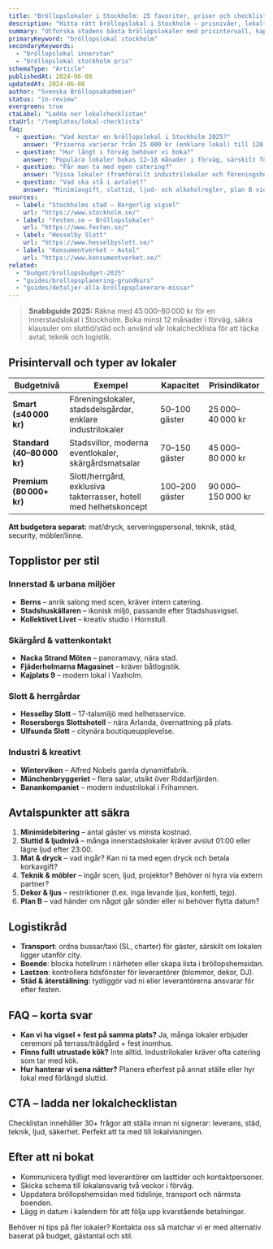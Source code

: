 ```yaml
---
title: "Bröllopslokaler i Stockholm: 25 favoriter, priser och checklistor 2025"
description: "Hitta rätt bröllopslokal i Stockholm – prisnivåer, lokaltips och avtalspunkter för innerstan, skärgård och slottsmiljöer."
summary: "Utforska stadens bästa bröllopslokaler med prisintervall, kapacitet och logistikråd. Passar par som söker allt från herrgårdslux till urbana industrilokaler."
primaryKeyword: "bröllopslokal stockholm"
secondaryKeywords:
  - "bröllopslokal innerstan"
  - "bröllopslokal stockholm pris"
schemaType: "Article"
publishedAt: 2024-06-08
updatedAt: 2024-06-08
author: "Svenska Bröllopsakademien"
status: "in-review"
evergreen: true
ctaLabel: "Ladda ner lokalchecklistan"
ctaUrl: "/templates/lokal-checklista"
faq:
  - question: "Vad kostar en bröllopslokal i Stockholm 2025?"
    answer: "Priserna varierar från 25 000 kr (enklare lokal) till 120 000 kr (slott/herrgård). De flesta innerstadslokaler ligger mellan 45 000 och 80 000 kr för en dag/kväll, exklusive mat och dryck."
  - question: "Hur långt i förväg behöver vi boka?"
    answer: "Populära lokaler bokas 12–18 månader i förväg, särskilt för lördagar maj–september. Vardagar och vinterdatum kan ha kortare ledtid."
  - question: "Får man ta med egen catering?"
    answer: "Vissa lokaler (framförallt industrilokaler och föreningshus) tillåter egen catering mot köksavgift. Herrgårdar och hotell kräver oftast att man använder deras meny och serveringspersonal."
  - question: "Vad ska stå i avtalet?"
    answer: "Minimiavgift, sluttid, ljud- och alkoholregler, plan B vid skador eller avbokning, samt vad som ingår (städ, möbler, teknik)."
sources:
  - label: "Stockholms stad – Borgerlig vigsel"
    url: "https://www.stockholm.se/"
  - label: "Festen.se – Bröllopslokaler"
    url: "https://www.festen.se/"
  - label: "Hesselby Slott"
    url: "https://www.hesselbyslott.se/"
  - label: "Konsumentverket – Avtal"
    url: "https://www.konsumentverket.se/"
related:
  - "budget/brollopsbudget-2025"
  - "guides/brollopsplanering-grundkurs"
  - "guides/detaljer-alla-brollopsplanerare-missar"
---
```


> **Snabbguide 2025:** Räkna med 45 000–80 000 kr för en innerstadslokal i Stockholm. Boka minst 12 månader i förväg, säkra klausuler om sluttid/städ och använd vår lokalchecklista för att täcka avtal, teknik och logistik.

## Prisintervall och typer av lokaler

| Budgetnivå                  | Exempel                                                           | Kapacitet      | Prisindikator     |
| --------------------------- | ----------------------------------------------------------------- | -------------- | ----------------- |
| **Smart (≤40 000 kr)**      | Föreningslokaler, stadsdelsgårdar, enklare industrilokaler        | 50–100 gäster  | 25 000–40 000 kr  |
| **Standard (40–80 000 kr)** | Stadsvillor, moderna eventlokaler, skärgårdsmatsalar              | 70–150 gäster  | 45 000–80 000 kr  |
| **Premium (80 000+ kr)**    | Slott/herrgård, exklusiva takterrasser, hotell med helhetskoncept | 100–200 gäster | 90 000–150 000 kr |

**Att budgetera separat:** mat/dryck, serveringspersonal, teknik, städ, security, möbler/linne.

## Topplistor per stil

### Innerstad & urbana miljöer

- **Berns** – anrik salong med scen, kräver intern catering.
- **Stadshuskällaren** – ikonisk miljö, passande efter Stadshusvigsel.
- **Kollektivet Livet** – kreativ studio i Hornstull.

### Skärgård & vattenkontakt

- **Nacka Strand Möten** – panoramavy, nära stad.
- **Fjäderholmarna Magasinet** – kräver båtlogistik.
- **Kajplats 9** – modern lokal i Vaxholm.

### Slott & herrgårdar

- **Hesselby Slott** – 17-talsmiljö med helhetsservice.
- **Rosersbergs Slottshotell** – nära Arlanda, övernattning på plats.
- **Ulfsunda Slott** – citynära boutiqueupplevelse.

### Industri & kreativt

- **Winterviken** – Alfred Nobels gamla dynamitfabrik.
- **Münchenbryggeriet** – flera salar, utsikt över Riddarfjärden.
- **Banankompaniet** – modern industrilokal i Frihamnen.

## Avtalspunkter att säkra

1. **Minimidebitering** – antal gäster vs minsta kostnad.
2. **Sluttid & ljudnivå** – många innerstadslokaler kräver avslut 01:00 eller lägre ljud efter 23:00.
3. **Mat & dryck** – vad ingår? Kan ni ta med egen dryck och betala korkavgift?
4. **Teknik & möbler** – ingår scen, ljud, projektor? Behöver ni hyra via extern partner?
5. **Dekor & ljus** – restriktioner (t.ex. inga levande ljus, konfetti, tejp).
6. **Plan B** – vad händer om något går sönder eller ni behöver flytta datum?

## Logistikråd

- **Transport**: ordna bussar/taxi (SL, charter) för gäster, särskilt om lokalen ligger utanför city.
- **Boende**: blocka hotellrum i närheten eller skapa lista i bröllopshemsidan.
- **Lastzon**: kontrollera tidsfönster för leverantörer (blommor, dekor, DJ).
- **Städ & återställning**: tydliggör vad ni eller leverantörerna ansvarar för efter festen.

## FAQ – korta svar

- **Kan vi ha vigsel + fest på samma plats?** Ja, många lokaler erbjuder ceremoni på terrass/trädgård + fest inomhus.
- **Finns fullt utrustade kök?** Inte alltid. Industrilokaler kräver ofta catering som tar med kök.
- **Hur hanterar vi sena nätter?** Planera efterfest på annat ställe eller hyr lokal med förlängd sluttid.

## CTA – ladda ner lokalchecklistan

Checklistan innehåller 30+ frågor att ställa innan ni signerar: leverans, städ, teknik, ljud, säkerhet. Perfekt att ta med till lokalvisningen.

## Efter att ni bokat

- Kommunicera tydligt med leverantörer om lasttider och kontaktpersoner.
- Skicka schema till lokalansvarig två veckor i förväg.
- Uppdatera bröllopshemsidan med tidslinje, transport och närmsta boenden.
- Lägg in datum i kalendern för att följa upp kvarstående betalningar.

Behöver ni tips på fler lokaler? Kontakta oss så matchar vi er med alternativ baserat på budget, gästantal och stil.
